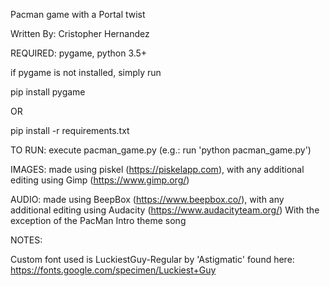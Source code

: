 Pacman game with a Portal twist

Written By: Cristopher Hernandez

REQUIRED: pygame, python 3.5+

if pygame is not installed, simply run

pip install pygame

OR

pip install -r requirements.txt

TO RUN: execute pacman_game.py (e.g.: run 'python pacman_game.py')

IMAGES:
  made using piskel (https://piskelapp.com), with any additional editing using Gimp (https://www.gimp.org/)
  
AUDIO:
  made using BeepBox (https://www.beepbox.co/), with any additional editing using Audacity (https://www.audacityteam.org/)
  With the exception of the PacMan Intro theme song

NOTES:

Custom font used is LuckiestGuy-Regular by 'Astigmatic' found here: https://fonts.google.com/specimen/Luckiest+Guy

